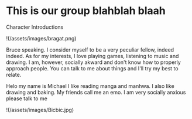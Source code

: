 # This is our group blahblah blaah
Character Introductions

!(/assets/images/bragat.png)

Bruce speaking. I consider myself to be a very peculiar fellow, indeed indeed.
As for my interests, I love playing games, listening to music and drawing.
I am, however, socially akward and don't know how to properly approach people.
You can talk to me about things and I'll try my best to relate.

Helo my name is Michael I like reading manga and manhwa. I also like drawing and baking. My friends call me an emo. I am very socially anxious please talk to me 

!(/assets/images/Bicbic.jpg)


